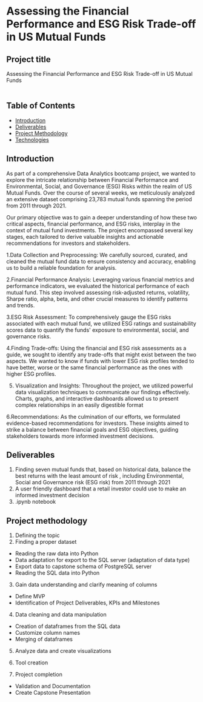 # Assessing the Financial Performance and ESG Risk Trade-off in US Mutual Funds

## Project title
 Assessing the Financial Performance and ESG Risk Trade-off in US Mutual Funds
<br></br>

## Table of Contents
* [Introduction](#introduction)
* [Deliverables](#deliverberals)
* [Project Methodology](#project-methodology)
* [Technologies](#technologies)
  
## Introduction

As part of a comprehensive Data Analytics bootcamp project, we wanted to explore the intricate relationship between Financial Performance and Environmental, Social, and Governance (ESG) Risks within the realm of US Mutual Funds. Over the course of several weeks, we meticulously analyzed an extensive dataset comprising 23,783 mutual funds spanning the period from 2011 through 2021.

Our primary objective was to gain a deeper understanding of how these two critical aspects, financial performance, and ESG risks, interplay in the context of mutual fund investments. The project encompassed several key stages, each tailored to derive valuable insights and actionable recommendations for investors and stakeholders.

1.Data Collection and Preprocessing: We carefully sourced, curated, and cleaned the mutual fund data to ensure consistency and accuracy, enabling us to build a reliable foundation for analysis.

2.Financial Performance Analysis: Leveraging various financial metrics and performance indicators, we evaluated the historical performance of each mutual fund. This step involved assessing risk-adjusted returns, volatility, Sharpe ratio, alpha, beta, and other crucial measures to identify patterns and trends.

3.ESG Risk Assessment: To comprehensively gauge the ESG risks associated with each mutual fund, we utilized ESG ratings and sustainability scores data to quantify the funds' exposure to environmental, social, and governance risks.

4.Finding Trade-offs: Using the financial and ESG risk assessments as a guide, we sought to identify any trade-offs that might exist between the two aspects. We wanted to know if funds with lower ESG risk profiles tended to have better, worse or the same financial performance as the ones with higher ESG profiles.

5. Visualization and Insights: Throughout the project, we utilized powerful data visualization techniques to communicate our findings effectively. Charts, graphs, and interactive dashboards allowed us to present complex relationships in an easily digestible format 

6.Recommendations: As the culmination of our efforts, we formulated evidence-based recommendations for investors. These insights aimed to strike a balance between financial goals and ESG objectives, guiding stakeholders towards more informed investment decisions.


## Deliverables
1. Finding seven mutual funds that, based on historical data, balance the best returns with the least amount of risk , including Environmental, Social and Governance risk (ESG risk) from 2011 through 2021
2. A user friendly dashboard that a retail investor could use to make an informed investment decision
3. .ipynb notebook

## Project methodology


1. Defining the topic
2. Finding a proper dataset 
- Reading the raw data into Python
- Data adaptation for export to the SQL server (adaptation of data type)
- Export data to capstone schema of PostgreSQL server
- Reading the SQL data into Python
3. Gain data understanding and clarify meaning of columns
- Define MVP
- Identification of Project Deliverables, KPIs and Milestones
4. Data cleaning and data manipulation
- Creation of dataframes from the SQL data
- Customize column names
- Merging of dataframes 
5. Analyze data and create visualizations

6. Tool creation

7. Project completion
- Validation and Documentation
- Create Capstone Presentation
